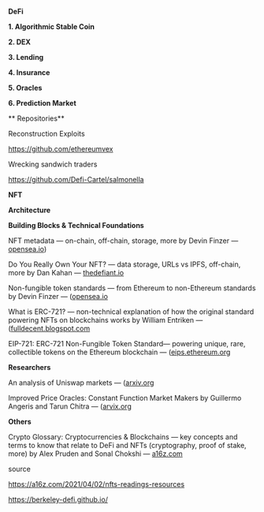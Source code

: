 **DeFi**

**1. Algorithmic Stable Coin**

**2. DEX**

**3. Lending**

**4. Insurance**

**5. Oracles**

**6. Prediction Market**

** Repositories**

Reconstruction Exploits

https://github.com/ethereumvex

Wrecking sandwich traders

https://github.com/Defi-Cartel/salmonella

**NFT**

**Architecture**

**Building Blocks & Technical Foundations**

NFT metadata — on-chain, off-chain, storage, more by Devin Finzer — [opensea.io](https://opensea.io/blog/guides/non-fungible-tokens/#Non-fungible_token_metadata))

Do You Really Own Your NFT? — data storage, URLs vs IPFS, off-chain, more by Dan Kahan — [thedefiant.io](https://thedefiant.io/do-you-really-own-your-nft-chances-are-you-dont/)

Non-fungible token standards — from Ethereum to non-Ethereum standards by Devin Finzer — ([opensea.io](https://opensea.io/blog/guides/non-fungible-tokens/#Non-fungible_token_standards)

What is ERC-721? — non-technical explanation of how the original standard powering NFTs on blockchains works by William Entriken — ([fulldecent.blogspot.com](https://fulldecent.blogspot.com/2018/06/nontechnical-what-is-erc-721.html)

EIP-721: ERC-721 Non-Fungible Token Standard— powering unique, rare, collectible tokens on the Ethereum blockchain — ([eips.ethereum.org](https://eips.ethereum.org/EIPS/eip-721)

**Researchers**

An analysis of Uniswap markets — ([arxiv.org](https://arxiv.org/pdf/1911.03380.pdf)


Improved Price Oracles: Constant Function Market Makers by Guillermo Angeris and Tarun Chitra — ([arvix.org](https://arxiv.org/pdf/2003.10001.pdf)

**Others**

Crypto Glossary: Cryptocurrencies & Blockchains — key concepts and terms to know that relate to DeFi and NFTs (cryptography, proof of stake, more) by Alex Pruden and Sonal Chokshi — [a16z.com](https://a16z.com/2019/11/08/crypto-glossary/)


source

https://a16z.com/2021/04/02/nfts-readings-resources

https://berkeley-defi.github.io/


